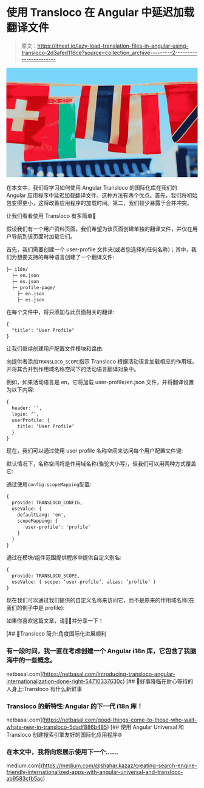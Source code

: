 # 使用 Transloco 在 Angular 中延迟加载翻译文件

> 原文：<https://itnext.io/lazy-load-translation-files-in-angular-using-transloco-2d3afed116ce?source=collection_archive---------2----------------------->

![](img/2b3535b9ead848449f18ac873eea1432.png)

在本文中，我们将学习如何使用 Angular Transloco 的国际化库在我们的 Angular 应用程序中延迟加载翻译文件。这种方法有两个优点。首先，我们将初始包变得更小，这将改善应用程序的加载时间。第二，我们较少暴露于合并冲突。

让我们看看使用 Transloco 有多简单💪

假设我们有一个用户资料页面。我们希望为该页面创建单独的翻译文件，并仅在用户导航到该页面时加载它们。

首先，我们需要创建一个 user-profile 文件夹(或者您选择的任何名称)；其中，我们为想要支持的每种语言创建了一个翻译文件:

```
├─ i18n/
  ├─ en.json
  ├─ es.json
  ├─ profile-page/
    ├─ en.json
    ├─ es.json
```

在每个文件中，将只添加与此页面相关的翻译:

```
{
  "title": "User Profile"
}
```

让我们继续创建用户配置文件模块和路由:

向提供者添加`TRANSLOCO_SCOPE`指示 Transloco 根据活动语言加载相应的作用域，并将其合并到作用域名称空间下的活动语言翻译对象中。

例如，如果活动语言是 en，它将加载 user-profile/en.json 文件，并将翻译设置为以下内容:

```
{
  header: ‘’,
  login: ‘’,
  userProfile: {
    title: ‘User Profile’
  }
}
```

现在，我们可以通过使用 user profile 名称空间来访问每个用户配置文件键:

默认情况下，名称空间将是作用域名称(骆驼大小写)，但我们可以用两种方式覆盖它:

通过使用`config.scopeMapping`配置:

```
{
  provide: TRANSLOCO_CONFIG,
  useValue: {
    defaultLang: 'en',
    scopeMapping: {
      'user-profile': 'profile'
    }
  }
}
```

通过在模块/组件范围提供程序中提供自定义别名:

```
{
  provide: TRANSLOCO_SCOPE,
  useValue: { scope: ‘user-profile’, alias: ‘profile’ }
}
```

现在我们可以通过我们提供的自定义名称来访问它，而不是原来的作用域名称(在我们的例子中是 profile):

如果你喜欢这篇文章，请👏🏻并分享一下！

[](https://netbasal.com/introducing-transloco-angular-internationalization-done-right-54710337630c) [## 🚀Transloco 简介:角度国际化进展顺利

### 有一段时间，我一直在考虑创建一个 Angular i18n 库，它包含了我脑海中的一些概念。

netbasal.com](https://netbasal.com/introducing-transloco-angular-internationalization-done-right-54710337630c) [](https://netbasal.com/good-things-come-to-those-who-wait-whats-new-in-transloco-5dadf886b485) [## 🎉好事降临在耐心等待的人身上:Transloco 有什么新鲜事

### Transloco 的新特性:Angular 的下一代 i18n 库！

netbasal.com](https://netbasal.com/good-things-come-to-those-who-wait-whats-new-in-transloco-5dadf886b485) [](https://medium.com/@shahar.kazaz/creating-search-engine-friendly-internationalized-apps-with-angular-universal-and-transloco-ab9583cfb5ac) [## 使用 Angular Universal 和 Transloco 创建搜索引擎友好的国际化应用程序🌐

### 在本文中，我将向您展示使用下一个……

medium.com](https://medium.com/@shahar.kazaz/creating-search-engine-friendly-internationalized-apps-with-angular-universal-and-transloco-ab9583cfb5ac)